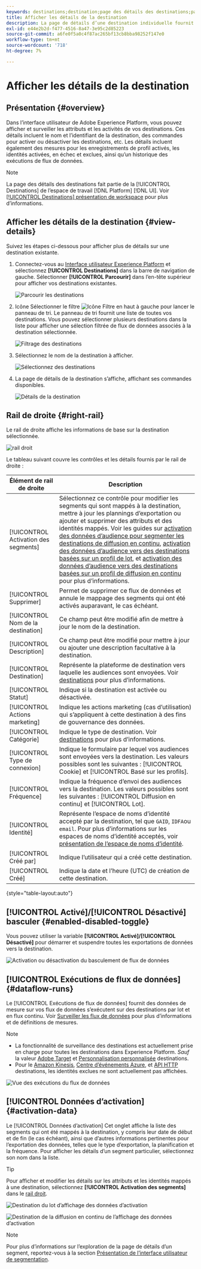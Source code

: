 ```yaml
---
keywords: destinations;destination;page des détails des destinations;page des détails des destinations
title: Afficher les détails de la destination
description: La page de détails d’une destination individuelle fournit un aperçu des détails de destination. Les détails de la destination incluent le nom de destination, l’identifiant, les segments mappés à la destination et les contrôles permettant de modifier l’activation et d’activer et désactiver le flux de données.
exl-id: e44e2b2d-f477-4516-8a47-3e95c2d85223
source-git-commit: a6fe0f5a0c4f87ac265bf13cb8bba98252f147e0
workflow-type: tm+mt
source-wordcount: '718'
ht-degree: 7%

---
```


# Afficher les détails de la destination

## Présentation {#overview}

Dans l’interface utilisateur de Adobe Experience Platform, vous pouvez afficher et surveiller les attributs et les activités de vos destinations. Ces détails incluent le nom et l’identifiant de la destination, des commandes pour activer ou désactiver les destinations, etc. Les détails incluent également des mesures pour les enregistrements de profil activés, les identités activées, en échec et exclues, ainsi qu’un historique des exécutions de flux de données.

>[!NOTE]
>
>La page des détails des destinations fait partie de la [!UICONTROL Destinations] de l’espace de travail [!DNL Platform] [!DNL UI]. Voir [[!UICONTROL Destinations] présentation de workspace](./destinations-workspace.md) pour plus d’informations.

## Afficher les détails de la destination {#view-details}

Suivez les étapes ci-dessous pour afficher plus de détails sur une destination existante.

1. Connectez-vous au [Interface utilisateur Experience Platform](https://platform.adobe.com/) et sélectionnez **[!UICONTROL Destinations]** dans la barre de navigation de gauche. Sélectionner **[!UICONTROL Parcourir]** dans l’en-tête supérieur pour afficher vos destinations existantes.

   ![Parcourir les destinations](../assets/ui/details-page/browse-destinations.png)

1. Icône Sélectionner le filtre ![Icône Filtre](../assets/ui/details-page/filter.png) en haut à gauche pour lancer le panneau de tri. Le panneau de tri fournit une liste de toutes vos destinations. Vous pouvez sélectionner plusieurs destinations dans la liste pour afficher une sélection filtrée de flux de données associés à la destination sélectionnée.

   ![Filtrage des destinations](../assets/ui/details-page/filter-destinations.png)

1. Sélectionnez le nom de la destination à afficher.

   ![Sélectionnez des destinations](../assets/ui/details-page/destination-select.png)

1. La page de détails de la destination s’affiche, affichant ses commandes disponibles.

   ![Détails de la destination](../assets/ui/details-page/destination-details.png)

## Rail de droite {#right-rail}

Le rail de droite affiche les informations de base sur la destination sélectionnée.

![rail droit](../assets/ui/details-page/right-sidebar.png)

Le tableau suivant couvre les contrôles et les détails fournis par le rail de droite :

| Élément de rail de droite | Description |
| --- | --- |
| [!UICONTROL Activation des segments] | Sélectionnez ce contrôle pour modifier les segments qui sont mappés à la destination, mettre à jour les plannings d’exportation ou ajouter et supprimer des attributs et des identités mappés. Voir les guides sur [activation des données d’audience pour segmenter les destinations de diffusion en continu](./activate-segment-streaming-destinations.md), [activation des données d’audience vers des destinations basées sur un profil de lot](./activate-batch-profile-destinations.md), et [activation des données d’audience vers des destinations basées sur un profil de diffusion en continu](./activate-streaming-profile-destinations.md) pour plus d’informations. |
| [!UICONTROL Supprimer] | Permet de supprimer ce flux de données et annule le mappage des segments qui ont été activés auparavant, le cas échéant. |
| [!UICONTROL Nom de la destination] | Ce champ peut être modifié afin de mettre à jour le nom de la destination. |
| [!UICONTROL Description] | Ce champ peut être modifié pour mettre à jour ou ajouter une description facultative à la destination. |
| [!UICONTROL Destination] | Représente la plateforme de destination vers laquelle les audiences sont envoyées. Voir [destinations](../catalog/overview.md) pour plus d’informations. |
| [!UICONTROL Statut] | Indique si la destination est activée ou désactivée. |
| [!UICONTROL Actions marketing] | Indique les actions marketing (cas d’utilisation) qui s’appliquent à cette destination à des fins de gouvernance des données. |
| [!UICONTROL Catégorie] | Indique le type de destination. Voir [destinations](../catalog/overview.md) pour plus d’informations. |
| [!UICONTROL Type de connexion] | Indique le formulaire par lequel vos audiences sont envoyées vers la destination. Les valeurs possibles sont les suivantes : [!UICONTROL Cookie] et [!UICONTROL Basé sur les profils]. |
| [!UICONTROL Fréquence] | Indique la fréquence d’envoi des audiences vers la destination. Les valeurs possibles sont les suivantes : [!UICONTROL Diffusion en continu] et [!UICONTROL Lot]. |
| [!UICONTROL Identité] | Représente l’espace de noms d’identité accepté par la destination, tel que `GAID`, `IDFA`ou `email`. Pour plus d’informations sur les espaces de noms d’identité acceptés, voir [présentation de l’espace de noms d’identité](../../identity-service/namespaces.md). |
| [!UICONTROL Créé par] | Indique l’utilisateur qui a créé cette destination. |
| [!UICONTROL Créé] | Indique la date et l’heure (UTC) de création de cette destination. |

{style=&quot;table-layout:auto&quot;}

## [!UICONTROL Activé]/[!UICONTROL Désactivé] basculer {#enabled-disabled-toggle}

Vous pouvez utiliser la variable **[!UICONTROL Activé]/[!UICONTROL Désactivé]** pour démarrer et suspendre toutes les exportations de données vers la destination.

![Activation ou désactivation du basculement de flux de données](../assets/ui/details-page/enable-disable.png)

## [!UICONTROL Exécutions de flux de données] {#dataflow-runs}

Le [!UICONTROL Exécutions de flux de données] fournit des données de mesure sur vos flux de données s’exécutent sur des destinations par lot et en flux continu. Voir [Surveiller les flux de données](monitor-dataflows.md) pour plus d’informations et de définitions de mesures.

>[!NOTE]
>
>* La fonctionnalité de surveillance des destinations est actuellement prise en charge pour toutes les destinations dans Experience Platform. *Sauf* la valeur [Adobe Target](/help/destinations/catalog/personalization/adobe-target-connection.md) et [Personnalisation personnalisée](/help/destinations/catalog/personalization/custom-personalization.md) destinations.
>* Pour le [Amazon Kinesis](/help/destinations/catalog/cloud-storage/amazon-kinesis.md), [Centre d’événements Azure](/help/destinations/catalog/cloud-storage/azure-event-hubs.md), et [API HTTP](/help/destinations/catalog/streaming/http-destination.md) destinations, les identités exclues ne sont actuellement pas affichées.


![Vue des exécutions du flux de données](../assets/ui/details-page/dataflow-runs.png)

## [!UICONTROL Données d’activation] {#activation-data}

Le [!UICONTROL Données d’activation] Cet onglet affiche la liste des segments qui ont été mappés à la destination, y compris leur date de début et de fin (le cas échéant), ainsi que d’autres informations pertinentes pour l’exportation des données, telles que le type d’exportation, la planification et la fréquence. Pour afficher les détails d’un segment particulier, sélectionnez son nom dans la liste.

>[!TIP]
>
>Pour afficher et modifier les détails sur les attributs et les identités mappés à une destination, sélectionnez **[!UICONTROL Activation des segments]** dans le [rail droit](#right-rail).

![Destination du lot d’affichage des données d’activation](../assets/ui/details-page/activation-data-batch.png)

![Destination de la diffusion en continu de l’affichage des données d’activation](../assets/ui/details-page/activation-data-streaming.png)

>[!NOTE]
>
>Pour plus d’informations sur l’exploration de la page de détails d’un segment, reportez-vous à la section [Présentation de l’interface utilisateur de segmentation](../../segmentation/ui/overview.md#segment-details).
